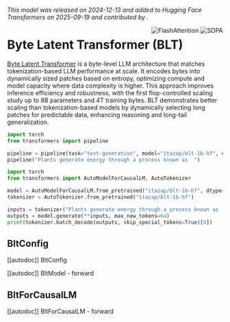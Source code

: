 <!--Copyright 2025 The HuggingFace Team. All rights reserved.

Licensed under the Apache License, Version 2.0 (the "License"); you may not use this file except in compliance with
the License. You may obtain a copy of the License at

http://www.apache.org/licenses/LICENSE-2.0

Unless required by applicable law or agreed to in writing, software distributed under the License is distributed on
an "AS IS" BASIS, WITHOUT WARRANTIES OR CONDITIONS OF ANY KIND, either express or implied. See the License for the
specific language governing permissions and limitations under the License.

⚠️ Note that this file is in Markdown but contain specific syntax for our doc-builder (similar to MDX) that may not be
rendered properly in your Markdown viewer.

-->

*This model was released on 2024-12-13 and added to Hugging Face Transformers on 2025-09-19 and contributed by [<itazap>](https://huggingface.co/<itazap>).*

<div style="float: right;">
    <div class="flex flex-wrap space-x-1">
        <img alt="FlashAttention" src="https://img.shields.io/badge/%E2%9A%A1%EF%B8%8E%20FlashAttention-eae0c8?style=flat">
        <img alt="SDPA" src="https://img.shields.io/badge/SDPA-DE3412?style=flat&logo=pytorch&logoColor=white">
    </div>
</div>

# Byte Latent Transformer (BLT)

[Byte Latent Transformer](https://huggingface.co/papers/2412.09871) is a byte-level LLM architecture that matches tokenization-based LLM performance at scale. It encodes bytes into dynamically sized patches based on entropy, optimizing compute and model capacity where data complexity is higher. This approach improves inference efficiency and robustness, with the first flop-controlled scaling study up to 8B parameters and 4T training bytes. BLT demonstrates better scaling than tokenization-based models by dynamically selecting long patches for predictable data, enhancing reasoning and long-tail generalization.

<hfoptions id="usage">
<hfoption id="Pipeline">

```py
import torch
from transformers import pipeline

pipeline = pipeline(task="text-generation", model="itazap/blt-1b-hf", dtype="auto")
pipeline("Plants generate energy through a process known as  ")
```

</hfoption>
<hfoption id="AutoModel">

```py
import torch
from transformers import AutoModelForCausalLM, AutoTokenizer

model = AutoModelForCausalLM.from_pretrained("itazap/blt-1b-hf", dtype="auto")
tokenizer = AutoTokenizer.from_pretrained("itazap/blt-1b-hf")

inputs = tokenizer("Plants generate energy through a process known as  ", return_tensors='pt', return_token_type_ids=False)
outputs = model.generate(**inputs, max_new_tokens=64)
print(tokenizer.batch_decode(outputs, skip_special_tokens=True)[0])
```

</hfoption>
</hfoptions>

## BltConfig

[[autodoc]] BltConfig

[[autodoc]] BltModel
    - forward

## BltForCausalLM

[[autodoc]] BltForCausalLM
    - forward

